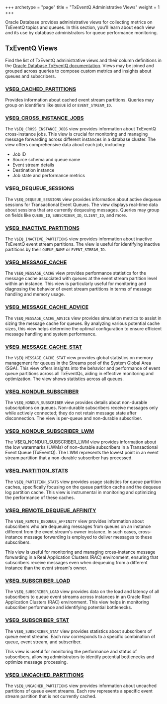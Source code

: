 +++
archetype = "page"
title = "TxEventQ Administrative Views"
weight = 1
+++

Oracle Database provides administrative views for collecting metrics on TxEventQ topics and queues. In this section, you'll learn about each view and its use by database administrators for queue performance monitoring.

## TxEventQ Views

Find the list of TxEventQ administrative views and their column definitions in the [Oracle Database TxEventQ documentation](https://docs.oracle.com/en/database/oracle/oracle-database/23/adque/aq-messaging-gateway-views.html#GUID-B86548B9-55B7-4CCE-8B85-FE902B948BE5). Views may be joined and grouped across queries to compose custom metrics and insights about queues and subscribers.

### [V$EQ_CACHED_PARTITIONS](https://docs.oracle.com/en/database/oracle/oracle-database/23/refrn/V-EQ_CACHED_PARTITIONS.html#REFRN-GUID-8C196A4E-BDE7-4E9F-81F7-CADAE601ED14)

Provides information about cached event stream partitions. Queries may group on identifiers like `QUEUE` id or `EVENT_STREAM_ID`.

### [V$EQ_CROSS_INSTANCE_JOBS](https://docs.oracle.com/en/database/oracle/oracle-database/23/refrn/V-EQ_CROSS_INSTANCE_JOBS.html#REFRN-GUID-AF791906-80CB-49FB-9873-6330F3748972)

The `V$EQ_CROSS_INSTANCE_JOBS` view provides information about TxEventQ cross-instance jobs. This view is crucial for monitoring and managing message forwarding across different instances in a database cluster. The view offers comprehensive data about each job, including:

- Job ID
- Source schema and queue name
- Event stream details
- Destination instance
- Job state and performance metrics

### V$EQ_DEQUEUE_SESSIONS

The `V$EQ_DEQUEUE_SESSIONS` view provides information about active dequeue sessions for Transactional Event Queues. The view displays real-time data about sessions that are currently dequeuing messages. Queries may group on fields like `QUEUE_ID`, `SUBSCRIBER_ID`, `CLIENT_ID`, and more.

### [V$EQ_INACTIVE_PARTITIONS](https://docs.oracle.com/en/database/oracle/oracle-database/23/refrn/V-EQ_INACTIVE_PARTITIONS.html#REFRN-GUID-3E8E6F0F-6CF4-4E81-B597-8142BF7AEE83)

The `V$EQ_INACTIVE_PARTITIONS` view provides information about inactive TxEventQ event stream partitions. The view is useful for identifying inactive partitions by their `QUEUE_NAME` or `EVENT_STREAM_ID`.

### [V$EQ_MESSAGE_CACHE](https://docs.oracle.com/en/database/oracle/oracle-database/23/refrn/V-EQ_MESSAGE_CACHE.html#REFRN-GUID-64D1D700-B4C5-4F53-BD3C-725B19DBB7CB)

The `V$EQ_MESSAGE_CACHE` view provides performance statistics for the message cache associated with queues at the event stream partition level within an instance. This view is particularly useful for monitoring and diagnosing the behavior of event stream partitions in terms of message handling and memory usage.

### [V$EQ_MESSAGE_CACHE_ADVICE](https://docs.oracle.com/en/database/oracle/oracle-database/23/refrn/V-EQ_MESSAGE_CACHE_ADVICE.html#REFRN-GUID-787E7AB6-13E1-4AEB-A077-7EEA961FE103)

The `V$EQ_MESSAGE_CACHE_ADVICE` view provides simulation metrics to assist in sizing the message cache for queues. By analyzing various potential cache sizes, this view helps determine the optimal configuration to ensure efficient message handling and system performance.

### [V$EQ_MESSAGE_CACHE_STAT](https://docs.oracle.com/en/database/oracle/oracle-database/23/refrn/V-EQ_MESSAGE_CACHE_STAT.html#REFRN-GUID-267C40DA-BCA3-46C4-9115-E2CD8A676D96)

The `V$EQ_MESSAGE_CACHE_STAT` view provides global statistics on memory management for queues in the Streams pool of the System Global Area (SGA). This view offers insights into the behavior and performance of event queue partitions across all TxEventQs, aiding in effective monitoring and optimization. The view shows statistics across all queues.

### [V$EQ_NONDUR_SUBSCRIBER](https://docs.oracle.com/en/database/oracle/oracle-database/23/refrn/V-EQ_NONDUR_SUBSCRIBER.html#REFRN-GUID-6FA0C1A8-FC9A-4EB6-97DF-948664A9B552)

The `V$EQ_NONDUR_SUBSCRIBER` view provides details about non-durable subscriptions on queues. Non-durable subscribers receive messages only while actively connected; they do not retain message state after disconnection. The view is per-queue and non-durable subscriber.

### [V$EQ_NONDUR_SUBSCRIBER_LWM](https://docs.oracle.com/en/database/oracle/oracle-database/23/refrn/V-EQ_NONDUR_SUBSCRIBER_LWM.html#REFRN-GUID-98D91CB7-5EA3-47EB-90D3-A8BF0047D3B8)

The V$EQ_NONDUR_SUBSCRIBER_LWM view provides information about the low watermarks (LWMs) of non-durable subscribers in a Transactional Event Queue (TxEventQ). The LWM represents the lowest point in an event stream partition that a non-durable subscriber has processed.

### [V$EQ_PARTITION_STATS](https://docs.oracle.com/en/database/oracle/oracle-database/23/refrn/V-EQ_PARTITION_STATS.html#REFRN-GUID-4EA74E81-4664-436E-B58A-0857DDBD81F7)

The `V$EQ_PARTITION_STATS` view provides usage statistics for queue partition caches, specifically focusing on the queue partition cache and the dequeue log partition cache. This view is instrumental in monitoring and optimizing the performance of these caches.

### [V$EQ_REMOTE_DEQUEUE_AFFINITY](https://docs.oracle.com/en/database/oracle/oracle-database/23/refrn/V-EQ_REMOTE_DEQUEUE_AFFINITY.html#REFRN-GUID-92DAA4F3-C3E6-4FAE-85AB-DB4C538A633B)

The `V$EQ_REMOTE_DEQUEUE_AFFINITY` view provides information about subscribers who are dequeuing messages from queues on an instance different from the event stream's owner instance. In such cases, cross-instance message forwarding is employed to deliver messages to these subscribers.

This view is useful for monitoring and managing cross-instance message forwarding in a Real Application Clusters (RAC) environment, ensuring that subscribers receive messages even when dequeuing from a different instance than the event stream's owner.

### [V$EQ_SUBSCRIBER_LOAD](https://docs.oracle.com/en/database/oracle/oracle-database/23/refrn/V-EQ_SUBSCRIBER_LOAD.html#REFRN-GUID-65D1942E-AB78-4B1A-9AA8-E76690EA50AD)

The `V$EQ_SUBSCRIBER_LOAD` view provides data on the load and latency of all subscribers to queue event streams across instances in an Oracle Real Application Clusters (RAC) environment. This view helps in monitoring subscriber performance and identifying potential bottlenecks.

### [V$EQ_SUBSCRIBER_STAT](https://docs.oracle.com/en/database/oracle/oracle-database/23/refrn/V-EQ_SUBSCRIBER_STAT.html#REFRN-GUID-229BE296-BD6B-47C4-9164-4E850D1F9E1A)

The `V$EQ_SUBSCRIBER_STAT` view provides statistics about subscribers of queue event streams. Each row corresponds to a specific combination of queue, event stream, and subscriber.

This view is useful for monitoring the performance and status of subscribers, allowing administrators to identify potential bottlenecks and optimize message processing.

### [V$EQ_UNCACHED_PARTITIONS](https://docs.oracle.com/en/database/oracle/oracle-database/23/refrn/V-EQ_UNCACHED_PARTITIONS.html#REFRN-GUID-FA912E56-CD06-4882-980B-8A92465BF086)

The `V$EQ_UNCACHED_PARTITIONS` view provides information about uncached partitions of queue event streams. Each row represents a specific event stream partition that is not currently cached.
